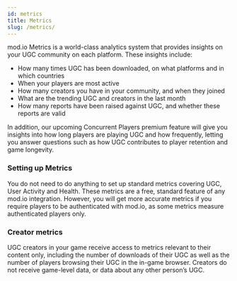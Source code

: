 ```yaml
---
id: metrics
title: Metrics
slug: /metrics/
---
```


mod.io Metrics is a world-class analytics system that provides insights on your UGC community on each platform. These insights include: 

* How many times UGC has been downloaded, on what platforms and in which countries
* When your players are most active
* How many creators you have in your community, and when they joined
* What are the trending UGC and creators in the last month
* How many reports have been raised against UGC, and whether these reports are valid

In addition, our upcoming Concurrent Players premium feature will give you insights into how long players are playing UGC and how frequently, letting you answer questions such as how UGC contributes to player retention and game longevity. 

### Setting up Metrics

You do not need to do anything to set up standard metrics covering UGC, User Activity and Health. These metrics are a free, standard feature of any mod.io integration. However, you will get more accurate metrics if you require players to be authenticated with mod.io, as some metrics measure authenticated players only. 

### Creator metrics

UGC creators in your game receive access to metrics relevant to their content only, including the number of downloads of their UGC as well as the number of players browsing their UGC in the in-game browser. Creators do not receive game-level data, or data about any other person’s UGC.  
